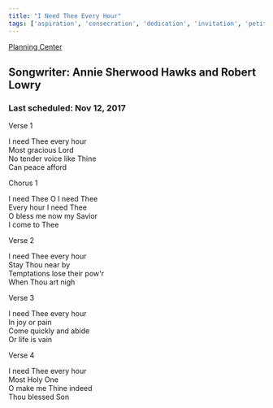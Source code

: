 ```yaml
---
title: "I Need Thee Every Hour"
tags: ['aspiration', 'consecration', 'dedication', 'invitation', 'petition']
---
```


[Planning Center](https://services.planningcenteronline.com/songs/14637432)

## Songwriter: Annie Sherwood Hawks and Robert Lowry
### Last scheduled: Nov 12, 2017          

Verse 1  
  
I need Thee every hour  
Most gracious Lord  
No tender voice like Thine  
Can peace afford  
  
Chorus 1  
  
I need Thee O I need Thee  
Every hour I need Thee  
O bless me now my Savior  
I come to Thee  
  
Verse 2  
  
I need Thee every hour  
Stay Thou near by  
Temptations lose their pow'r  
When Thou art nigh  
  
Verse 3  
  
I need Thee every hour  
In joy or pain  
Come quickly and abide  
Or life is vain  
  
Verse 4  
  
I need Thee every hour  
Most Holy One  
O make me Thine indeed  
Thou blessed Son
